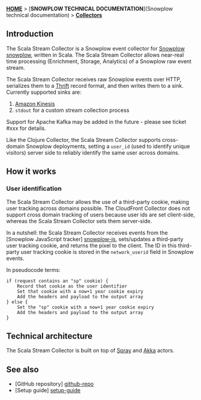 [**HOME**](Home) > [**SNOWPLOW TECHNICAL DOCUMENTATION**](Snowplow technical documentation) > [**Collectors**](collectors)

## Introduction

The Scala Stream Collector is a Snowplow event collector for [Snowplow] [snowplow], written in Scala. The Scala Stream Collector allows near-real time processing (Enrichment, Storage, Analytics) of a Snowplow raw event stream.

The Scala Stream Collector receives raw Snowplow events over HTTP, serializes them to a [Thrift][thrift] record format, and then writes them to a sink. Currently supported sinks are:

1. [Amazon Kinesis][kinesis]
2. `stdout` for a custom stream collection process

Support for Apache Kafka may be added in the future - please see ticket #xxx for details.

Like the Clojure Collector, the Scala Stream Collector supports cross-domain Snowplow deployments, setting a `user_id` (used to identify unique visitors) server side to reliably identify the same user across domains.

## How it works

### User identification

The Scala Stream Collector allows the use of a third-party cookie, making user tracking across domains possible. The CloudFront Collector does not support cross domain tracking of users because user ids are set client-side, whereas the Scala Stream Collector sets them server-side.

In a nutshell: the Scala Stream Collector receives events from the [Snowplow JavaScript tracker] [snowplow-js], sets/updates a third-party user tracking cookie, and returns the pixel to the client. The ID in this third-party user tracking cookie is stored in the `network_userid` field in Snowplow events.

In pseudocode terms:

	if (request contains an "sp" cookie) {
	    Record that cookie as the user identifier
	    Set that cookie with a now+1 year cookie expiry
	    Add the headers and payload to the output array
	} else {
	    Set the "sp" cookie with a now+1 year cookie expiry
	    Add the headers and payload to the output array
	}

## Technical architecture

The Scala Stream Collector is built on top of [Spray][spray] and [Akka][akka] actors. 

## See also

* [GitHub repository] [github-repo]
* [Setup guide] [setup-guide]

[snowplow]: http://snowplowanalytics.com
[cloudfront-collector]: https://github.com/snowplow/snowplow/tree/master/2-collectors/cloudfront-collector
[snowplow-js]: https://github.com/snowplow/snowplow/tree/master/1-trackers/javascript

[github-repo]: https://github.com/snowplow/snowplow/tree/master/2-collectors/scala-stream-collector
[setup-guide]: https://github.com/snowplow/snowplow/wiki/Setting-up-the-Scala-Stream-Collector

[spray]: http://spray.io/
[akka]: http://akka.io/
[thrift]: thrift.apache.org/

[kinesis]: http://aws.amazon.com/kinesis/
